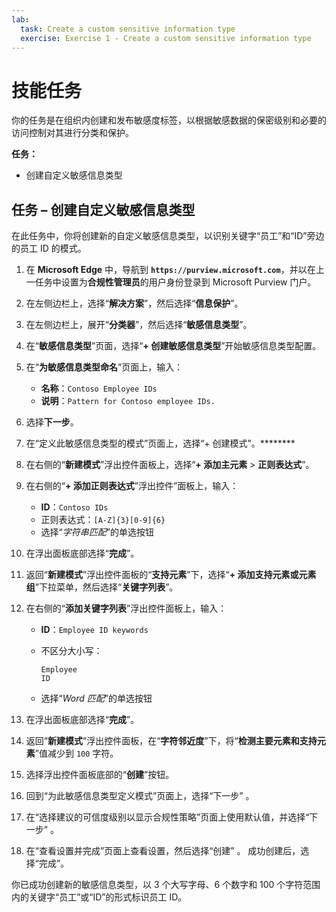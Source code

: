 ```yaml
---
lab:
  task: Create a custom sensitive information type
  exercise: Exercise 1 - Create a custom sensitive information type
---
```


# 技能任务

你的任务是在组织内创建和发布敏感度标签，以根据敏感数据的保密级别和必要的访问控制对其进行分类和保护。

**任务：**

- 创建自定义敏感信息类型

## 任务 – 创建自定义敏感信息类型

在此任务中，你将创建新的自定义敏感信息类型，以识别关键字“员工”和“ID”旁边的员工 ID 的模式。

1. 在 **Microsoft Edge** 中，导航到 **`https://purview.microsoft.com`**，并以在上一任务中设置为**合规性管理员**的用户身份登录到 Microsoft Purview 门户。

1. 在左侧边栏上，选择“**解决方案**”，然后选择“**信息保护**”。

1. 在左侧边栏上，展开“**分类器**”，然后选择“**敏感信息类型**”。

1. 在“**敏感信息类型**”页面，选择“**+ 创建敏感信息类型**”开始敏感信息类型配置。

1. 在“**为敏感信息类型命名**”页面上，输入：

    - **名称**：`Contoso Employee IDs`
    - **说明**：`Pattern for Contoso employee IDs.`

1. 选择**下一步**。

1. 在“定义此敏感信息类型的模式”页面上，选择“+ 创建模式”。********

1. 在右侧的“**新建模式**”浮出控件面板上，选择“**+ 添加主元素** > **正则表达式**”。

1. 在右侧的“**+ 添加正则表达式**”浮出控件”面板上，输入：

    - **ID**：`Contoso IDs`
    - 正则表达式：`[A-Z]{3}[0-9]{6}`
    - 选择“*字符串匹配*”的单选按钮

1. 在浮出面板底部选择“**完成**”。

1. 返回“**新建模式**”浮出控件面板的“**支持元素**”下，选择“**+ 添加支持元素或元素组**”下拉菜单，然后选择“**关键字列表**”。

1. 在右侧的“**添加关键字列表**”浮出控件面板上，输入：

    - **ID**：`Employee ID keywords`
    - 不区分大小写：

       ```text
       Employee
       ID
       ```

    - 选择“*Word 匹配*”的单选按钮

1. 在浮出面板底部选择“**完成**”。

1. 返回“**新建模式**”浮出控件面板，在“**字符邻近度**”下，将“**检测主要元素和支持元素**”值减少到 `100` 字符。

1. 选择浮出控件面板底部的“**创建**”按钮。

1. 回到“为此敏感信息类型定义模式”页面上，选择“下一步” 。

1. 在“选择建议的可信度级别以显示合规性策略”页面上使用默认值，并选择“下一步” 。

1. 在“查看设置并完成”页面上查看设置，然后选择“创建” 。 成功创建后，选择“完成”。

你已成功创建新的敏感信息类型，以 3 个大写字母、6 个数字和 100 个字符范围内的关键字“员工”或“ID”的形式标识员工 ID。
